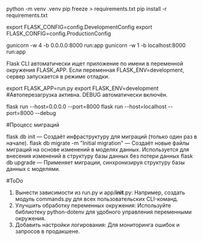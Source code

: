 python -m venv .venv
pip freeze > requirements.txt
pip install -r requirements.txt

export FLASK_CONFIG=config.DevelopmentConfig
export FLASK_CONFIG=config.ProductionConfig

gunicorn -w 4 -b 0.0.0.0:8000 run:app
gunicorn -w 1 -b localhost:8000 run:app

Flask CLI автоматически ищет приложение по имени в переменной окружения FLASK_APP. Если переменная FLASK_ENV=development, сервер запускается в режиме отладки.

export FLASK_APP=run.py
export FLASK_ENV=development #Автоперезагрузка активна. DEBUG автоматически включён.

flask run --host=0.0.0.0 --port=8000
flask run --host=localhost --port=8000 --debug

#Процесс миграций

flask db init — Создаёт инфраструктуру для миграций (только один раз в начале).
flask db migrate -m "Initial migration" — Создаёт новые файлы миграций на основе изменений в моделях данных. Используется для внесения изменений в структуру базы данных без потери данных
flask db upgrade — Применяет миграции, синхронизируя структуру базы данных с моделями.


#ToDo
1. Вынести зависимости из run.py и app/__init__.py:
Например, создать модуль commands.py для всех пользовательских CLI-команд.
2. Улучшить обработку переменных окружения:
Используйте библиотеку python-dotenv для удобного управления переменными окружения.
3. Добавить настройки логирования:
Для мониторинга ошибок и запросов в продакшене.